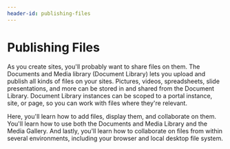 ```yaml
---
header-id: publishing-files
---
```


# Publishing Files

As you create sites, you'll probably want to share files on them. The Documents
and Media library (Document Library) lets you upload and publish all kinds of
files on your sites. Pictures, videos, spreadsheets, slide presentations, and
more can be stored in and shared from the Document Library. Document Library
instances can be scoped to a portal instance, site, or page, so you can work
with files where they're relevant. 

Here, you'll learn how to add files, display them, and collaborate on them. 
You'll learn how to use both the Documents and Media Library and the Media 
Gallery. And lastly, you'll learn how to collaborate on files from within 
several environments, including your browser and local desktop file system. 
